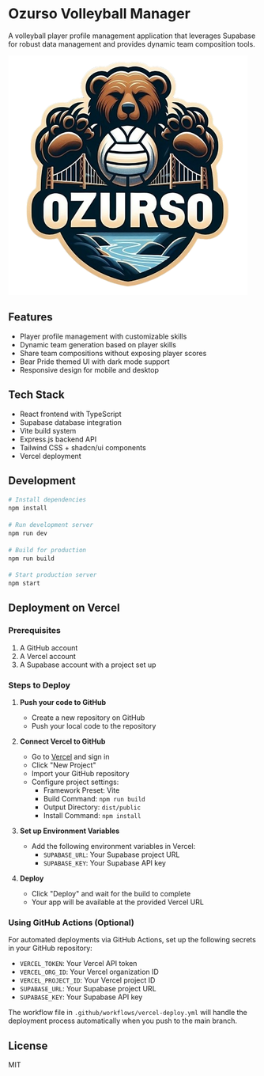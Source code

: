 # Ozurso Volleyball Manager

A volleyball player profile management application that leverages Supabase for robust data management and provides dynamic team composition tools.

![Ozurso Logo](attached_assets/Ozurso-logo.png)

## Features

- Player profile management with customizable skills
- Dynamic team generation based on player skills
- Share team compositions without exposing player scores
- Bear Pride themed UI with dark mode support
- Responsive design for mobile and desktop

## Tech Stack

- React frontend with TypeScript
- Supabase database integration
- Vite build system
- Express.js backend API
- Tailwind CSS + shadcn/ui components
- Vercel deployment

## Development

```bash
# Install dependencies
npm install

# Run development server
npm run dev

# Build for production
npm run build

# Start production server
npm start
```

## Deployment on Vercel

### Prerequisites

1. A GitHub account
2. A Vercel account
3. A Supabase account with a project set up

### Steps to Deploy

1. **Push your code to GitHub**
   - Create a new repository on GitHub
   - Push your local code to the repository

2. **Connect Vercel to GitHub**
   - Go to [Vercel](https://vercel.com) and sign in
   - Click "New Project"
   - Import your GitHub repository
   - Configure project settings:
     - Framework Preset: Vite
     - Build Command: `npm run build`
     - Output Directory: `dist/public`
     - Install Command: `npm install`

3. **Set up Environment Variables**
   - Add the following environment variables in Vercel:
     - `SUPABASE_URL`: Your Supabase project URL
     - `SUPABASE_KEY`: Your Supabase API key

4. **Deploy**
   - Click "Deploy" and wait for the build to complete
   - Your app will be available at the provided Vercel URL

### Using GitHub Actions (Optional)

For automated deployments via GitHub Actions, set up the following secrets in your GitHub repository:

- `VERCEL_TOKEN`: Your Vercel API token
- `VERCEL_ORG_ID`: Your Vercel organization ID
- `VERCEL_PROJECT_ID`: Your Vercel project ID
- `SUPABASE_URL`: Your Supabase project URL
- `SUPABASE_KEY`: Your Supabase API key

The workflow file in `.github/workflows/vercel-deploy.yml` will handle the deployment process automatically when you push to the main branch.

## License

MIT